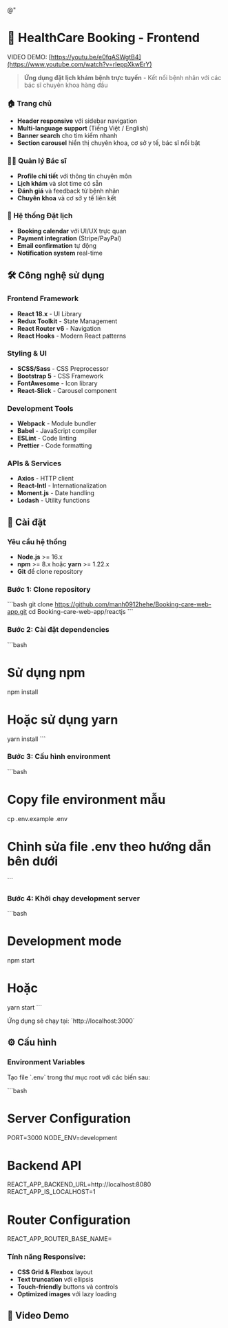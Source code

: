 @"

# 🏥 HealthCare Booking - Frontend

VIDEO DEMO: [https://youtu.be/e0fqASWgtB4](https://www.youtube.com/watch?v=rleppXkwErY)

> **Ứng dụng đặt lịch khám bệnh trực tuyến** - Kết nối bệnh nhân với các bác sĩ chuyên khoa hàng đầu

### 🏠 Trang chủ

- **Header responsive** với sidebar navigation
- **Multi-language support** (Tiếng Việt / English)
- **Banner search** cho tìm kiếm nhanh
- **Section carousel** hiển thị chuyên khoa, cơ sở y tế, bác sĩ nổi bật

### 👨‍⚕️ Quản lý Bác sĩ

- **Profile chi tiết** với thông tin chuyên môn
- **Lịch khám** và slot time có sẵn
- **Đánh giá** và feedback từ bệnh nhân
- **Chuyên khoa** và cơ sở y tế liên kết

### 🏥 Hệ thống Đặt lịch

- **Booking calendar** với UI/UX trực quan
- **Payment integration** (Stripe/PayPal)
- **Email confirmation** tự động
- **Notification system** real-time

## 🛠️ Công nghệ sử dụng

### Frontend Framework

- **React 18.x** - UI Library
- **Redux Toolkit** - State Management
- **React Router v6** - Navigation
- **React Hooks** - Modern React patterns

### Styling & UI

- **SCSS/Sass** - CSS Preprocessor
- **Bootstrap 5** - CSS Framework
- **FontAwesome** - Icon library
- **React-Slick** - Carousel component

### Development Tools

- **Webpack** - Module bundler
- **Babel** - JavaScript compiler
- **ESLint** - Code linting
- **Prettier** - Code formatting

### APIs & Services

- **Axios** - HTTP client
- **React-Intl** - Internationalization
- **Moment.js** - Date handling
- **Lodash** - Utility functions

## 🚀 Cài đặt

### Yêu cầu hệ thống

- **Node.js** >= 16.x
- **npm** >= 8.x hoặc **yarn** >= 1.22.x
- **Git** để clone repository

### Bước 1: Clone repository

\`\`\`bash
git clone https://github.com/manh0912hehe/Booking-care-web-app.git
cd Booking-care-web-app/reactjs
\`\`\`

### Bước 2: Cài đặt dependencies

\`\`\`bash

# Sử dụng npm

npm install

# Hoặc sử dụng yarn

yarn install
\`\`\`

### Bước 3: Cấu hình environment

\`\`\`bash

# Copy file environment mẫu

cp .env.example .env

# Chỉnh sửa file .env theo hướng dẫn bên dưới

\`\`\`

### Bước 4: Khởi chạy development server

\`\`\`bash

# Development mode

npm start

# Hoặc

yarn start
\`\`\`

Ứng dụng sẽ chạy tại: \`http://localhost:3000\`

## ⚙️ Cấu hình

### Environment Variables

Tạo file \`.env\` trong thư mục root với các biến sau:

\`\`\`bash

# Server Configuration

PORT=3000
NODE_ENV=development

# Backend API

REACT_APP_BACKEND_URL=http://localhost:8080
REACT_APP_IS_LOCALHOST=1

# Router Configuration

REACT_APP_ROUTER_BASE_NAME=

### Tính năng Responsive:

- **CSS Grid & Flexbox** layout
- **Text truncation** với ellipsis
- **Touch-friendly** buttons và controls
- **Optimized images** với lazy loading

## 🎥 Video Demo


